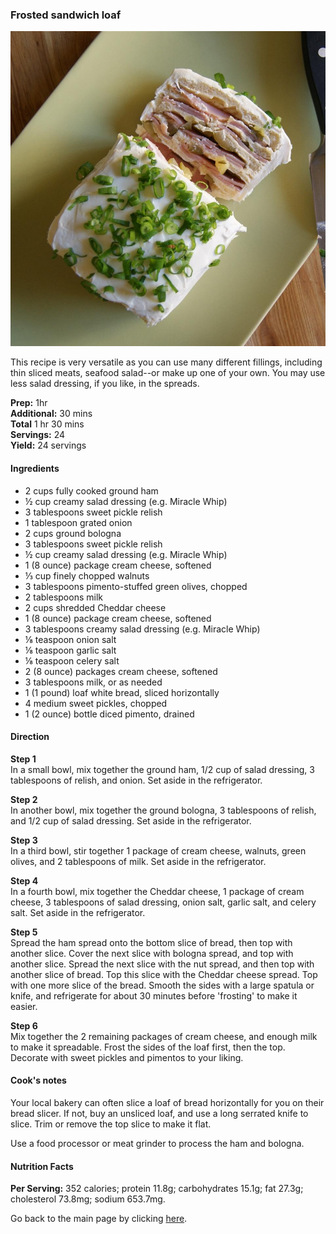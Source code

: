 ### Frosted sandwich loaf

![Sandwich](/images/frosted-sandwich-loaf.jpg)

This recipe is very versatile as you can use many different fillings, including thin sliced meats, seafood salad--or make up one of your own. You may use less salad dressing, if you like, in the spreads.

**Prep:** 1hr  
**Additional:** 30 mins  
**Total** 1 hr 30 mins  
**Servings:** 24  
**Yield:** 24 servings  

#### Ingredients

* 2 cups fully cooked ground ham
* ½ cup creamy salad dressing (e.g. Miracle Whip)
* 3 tablespoons sweet pickle relish
* 1 tablespoon grated onion
* 2 cups ground bologna
* 3 tablespoons sweet pickle relish
* ½ cup creamy salad dressing (e.g. Miracle Whip)
* 1 (8 ounce) package cream cheese, softened
* ⅓ cup finely chopped walnuts
* 3 tablespoons pimento-stuffed green olives, chopped
* 2 tablespoons milk
* 2 cups shredded Cheddar cheese
* 1 (8 ounce) package cream cheese, softened
* 3 tablespoons creamy salad dressing (e.g. Miracle Whip)
* ⅛ teaspoon onion salt
* ⅛ teaspoon garlic salt
* ⅛ teaspoon celery salt
* 2 (8 ounce) packages cream cheese, softened
* 3 tablespoons milk, or as needed
* 1 (1 pound) loaf white bread, sliced horizontally
* 4 medium sweet pickles, chopped
* 1 (2 ounce) bottle diced pimento, drained

#### Direction

 
 **Step 1**  
 In a small bowl, mix together the ground ham, 1/2 cup of salad dressing, 3 tablespoons of relish, and onion. Set aside in the refrigerator.

 **Step 2**  
 In another bowl, mix together the ground bologna, 3 tablespoons of relish, and 1/2 cup of salad dressing. Set aside in the refrigerator.

 **Step 3**  
 In a third bowl, stir together 1 package of cream cheese, walnuts, green olives, and 2 tablespoons of milk. Set aside in the refrigerator.

 **Step 4**  
 In a fourth bowl, mix together the Cheddar cheese, 1 package of cream cheese, 3 tablespoons of salad dressing, onion salt, garlic salt, and celery salt. Set aside in the refrigerator.

 **Step 5**  
 Spread the ham spread onto the bottom slice of bread, then top with another slice. Cover the next slice with bologna spread, and top with another slice. Spread the next slice with the nut spread, and then top with another slice of bread. Top this slice with the Cheddar cheese spread. Top with one more slice of the bread. Smooth the sides with a large spatula or knife, and refrigerate for about 30 minutes before 'frosting' to make it easier.

**Step 6**  
Mix together the 2 remaining packages of cream cheese, and enough milk to make it spreadable. Frost the sides of the loaf first, then the top. Decorate with sweet pickles and pimentos to your liking.
  
 #### Cook's notes
 Your local bakery can often slice a loaf of bread horizontally for you on their bread slicer. If not, buy an unsliced loaf, and use a long serrated knife to slice. Trim or remove the top slice to make it flat.

Use a food processor or meat grinder to process the ham and bologna.

 #### Nutrition Facts  
 **Per Serving:** 352 calories; protein 11.8g; carbohydrates 15.1g; fat 27.3g; cholesterol 73.8mg; sodium 653.7mg.

 Go back to the main page by clicking [here][1].

 [1]:(../index.md)